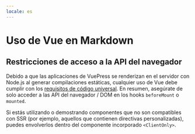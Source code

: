 ```yaml
---
locale: es
---
```

# Uso de Vue en Markdown

## Restricciones de acceso a la API del navegador

Debido a que las aplicaciones de VuePress se renderizan en el servidor con Node.js al generar compilaciones estáticas, cualquier uso de Vue debe cumplir con los [requisitos de código universal](https://ssr.vuejs.org/es/universal.html). En resumen, asegúrate de solo acceder a las API del navegador / DOM en los hooks `beforeMount` o `mounted`.

Si estás utilizando o demostrando componentes que no son compatibles con SSR (por ejemplo, aquellos que contienen directivas personalizadas), puedes envolverlos dentro del componente incorporado `<ClientOnly>`.